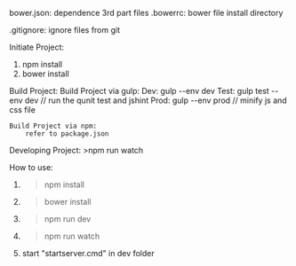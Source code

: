 bower.json: dependence 3rd part files
.bowerrc: bower file install directory

.gitignore: ignore files from git


Initiate Project:
1. npm install
2. bower install

Build Project:
	Build Project via gulp:
		Dev: gulp --env dev
		Test: gulp test --env dev	//	run the qunit test and jshint
		Prod: gulp --env prod	//	minify js and css file

	Build Project via npm:
		refer to package.json

Developing Project:
	>npm run watch

How to use:
1. >npm install
2. >bower install
3. >npm run dev
4. >npm run watch
5. start "startserver.cmd" in dev folder